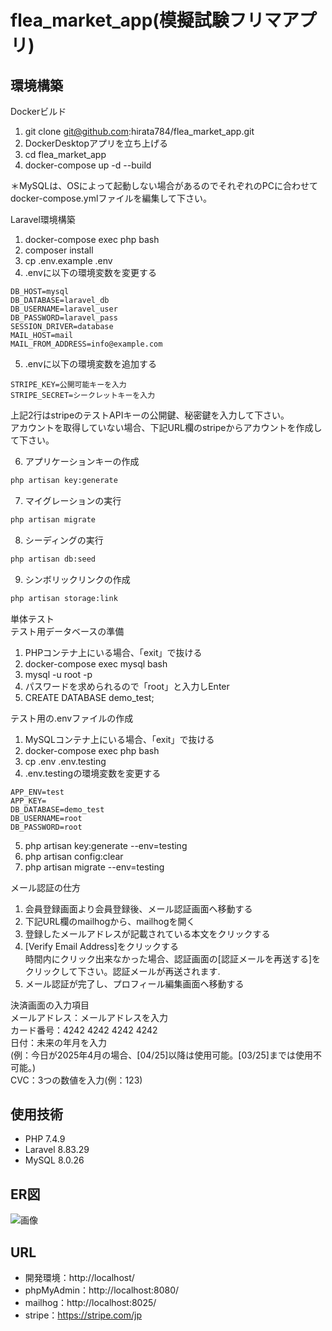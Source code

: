 # flea_market_app(模擬試験フリマアプリ)

## 環境構築
Dockerビルド
1. git clone git@github.com:hirata784/flea_market_app.git
2. DockerDesktopアプリを立ち上げる
3. cd flea_market_app
4. docker-compose up -d --build

＊MySQLは、OSによって起動しない場合があるのでそれぞれのPCに合わせてdocker-compose.ymlファイルを編集して下さい。

Laravel環境構築
1. docker-compose exec php bash
2. composer install
3. cp .env.example .env
4. .envに以下の環境変数を変更する
``` text
DB_HOST=mysql
DB_DATABASE=laravel_db
DB_USERNAME=laravel_user
DB_PASSWORD=laravel_pass
SESSION_DRIVER=database
MAIL_HOST=mail
MAIL_FROM_ADDRESS=info@example.com
```
5. .envに以下の環境変数を追加する
``` text
STRIPE_KEY=公開可能キーを入力
STRIPE_SECRET=シークレットキーを入力
```
上記2行はstripeのテストAPIキーの公開鍵、秘密鍵を入力して下さい。  
アカウントを取得していない場合、下記URL欄のstripeからアカウントを作成して下さい。  

6. アプリケーションキーの作成
``` bash
php artisan key:generate
```
7. マイグレーションの実行
``` bash
php artisan migrate
```
8. シーディングの実行
``` bash
php artisan db:seed
```
9. シンボリックリンクの作成
``` bash
php artisan storage:link
```

単体テスト  
テスト用データベースの準備
1. PHPコンテナ上にいる場合、「exit」で抜ける
2. docker-compose exec mysql bash
3. mysql -u root -p
4. パスワードを求められるので「root」と入力しEnter
5. CREATE DATABASE demo_test;

テスト用の.envファイルの作成
1. MySQLコンテナ上にいる場合、「exit」で抜ける
2. docker-compose exec php bash
3. cp .env .env.testing
4. .env.testingの環境変数を変更する
``` text
APP_ENV=test
APP_KEY=
DB_DATABASE=demo_test
DB_USERNAME=root
DB_PASSWORD=root
```
5. php artisan key:generate --env=testing
6. php artisan config:clear
7. php artisan migrate --env=testing

メール認証の仕方
1. 会員登録画面より会員登録後、メール認証画面へ移動する
2. 下記URL欄のmailhogから、mailhogを開く
3. 登録したメールアドレスが記載されている本文をクリックする
4. [Verify Email Address]をクリックする  
時間内にクリック出来なかった場合、認証画面の[認証メールを再送する]を  
クリックして下さい。認証メールが再送されます.
5. メール認証が完了し、プロフィール編集画面へ移動する

決済画面の入力項目  
メールアドレス：メールアドレスを入力  
カード番号：4242 4242 4242 4242  
日付：未来の年月を入力  
(例：今日が2025年4月の場合、[04/25]以降は使用可能。[03/25]までは使用不可能。)  
CVC：3つの数値を入力(例：123)

## 使用技術
- PHP 7.4.9
- Laravel 8.83.29
- MySQL 8.0.26

## ER図
![画像](https://coachtech-lms-bucket.s3.ap-northeast-1.amazonaws.com/question/20250322103623_flea_market_app.png)
## URL
- 開発環境：http://localhost/
- phpMyAdmin：http://localhost:8080/
- mailhog：http://localhost:8025/
- stripe：https://stripe.com/jp